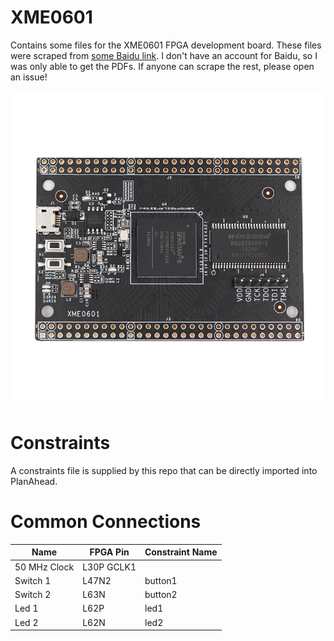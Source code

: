 # XME0601
Contains some files for the XME0601 FPGA development board.
These files were scraped from [some Baidu link](https://pan.baidu.com/s/195nn5ujmEXeHCPsZd2hVGA).
I don't have an account for Baidu, so I was only able to get the PDFs.
If anyone can scrape the rest, please open an issue!

<img alt="XME0601 Board" src="Board.png"/>

# Constraints
A constraints file is supplied by this repo that can be directly imported into PlanAhead.

# Common Connections
|Name|FPGA Pin|Constraint Name|
|---|---|---|
|50 MHz Clock |L30P GCLK1||clk_50mhz&
|Switch 1|L47N2|button1|
|Switch 2|L63N|button2|
|Led 1|L62P|led1|
|Led 2|L62N|led2|

